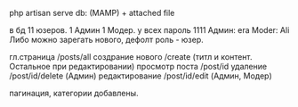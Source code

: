 php artisan serve
db: (MAMP) + attached file

в бд 11 юзеров. 1 Админ 1 Модер. у всех пароль 1111
Админ: era
Moder: Ali
Либо можно зарегать нового, дефолт роль - юзер.

гл.страница /posts/all
создрание нового /create (титл и контент. Остальное при редактировании)
просмотр поста /post/id
удаление /post/id/delete (Админ)
редактирование /post/id/edit (Админ, Модер)

пагинация, категории добавлены.
